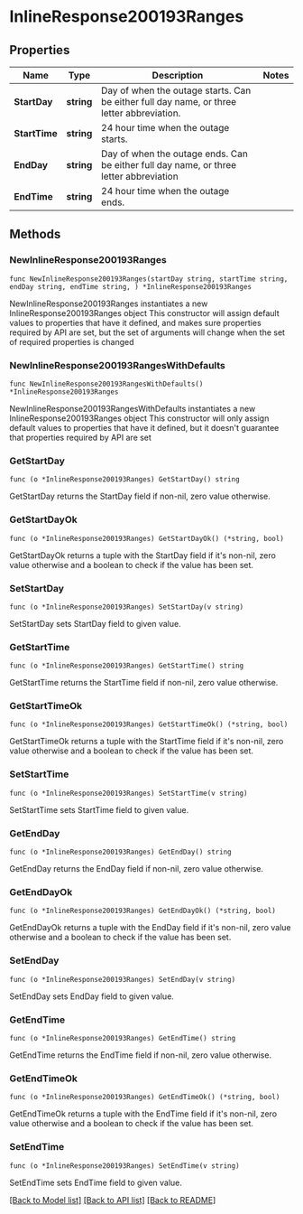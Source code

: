 # InlineResponse200193Ranges

## Properties

Name | Type | Description | Notes
------------ | ------------- | ------------- | -------------
**StartDay** | **string** | Day of when the outage starts. Can be either full day name, or three letter abbreviation. | 
**StartTime** | **string** | 24 hour time when the outage starts. | 
**EndDay** | **string** | Day of when the outage ends. Can be either full day name, or three letter abbreviation | 
**EndTime** | **string** | 24 hour time when the outage ends. | 

## Methods

### NewInlineResponse200193Ranges

`func NewInlineResponse200193Ranges(startDay string, startTime string, endDay string, endTime string, ) *InlineResponse200193Ranges`

NewInlineResponse200193Ranges instantiates a new InlineResponse200193Ranges object
This constructor will assign default values to properties that have it defined,
and makes sure properties required by API are set, but the set of arguments
will change when the set of required properties is changed

### NewInlineResponse200193RangesWithDefaults

`func NewInlineResponse200193RangesWithDefaults() *InlineResponse200193Ranges`

NewInlineResponse200193RangesWithDefaults instantiates a new InlineResponse200193Ranges object
This constructor will only assign default values to properties that have it defined,
but it doesn't guarantee that properties required by API are set

### GetStartDay

`func (o *InlineResponse200193Ranges) GetStartDay() string`

GetStartDay returns the StartDay field if non-nil, zero value otherwise.

### GetStartDayOk

`func (o *InlineResponse200193Ranges) GetStartDayOk() (*string, bool)`

GetStartDayOk returns a tuple with the StartDay field if it's non-nil, zero value otherwise
and a boolean to check if the value has been set.

### SetStartDay

`func (o *InlineResponse200193Ranges) SetStartDay(v string)`

SetStartDay sets StartDay field to given value.


### GetStartTime

`func (o *InlineResponse200193Ranges) GetStartTime() string`

GetStartTime returns the StartTime field if non-nil, zero value otherwise.

### GetStartTimeOk

`func (o *InlineResponse200193Ranges) GetStartTimeOk() (*string, bool)`

GetStartTimeOk returns a tuple with the StartTime field if it's non-nil, zero value otherwise
and a boolean to check if the value has been set.

### SetStartTime

`func (o *InlineResponse200193Ranges) SetStartTime(v string)`

SetStartTime sets StartTime field to given value.


### GetEndDay

`func (o *InlineResponse200193Ranges) GetEndDay() string`

GetEndDay returns the EndDay field if non-nil, zero value otherwise.

### GetEndDayOk

`func (o *InlineResponse200193Ranges) GetEndDayOk() (*string, bool)`

GetEndDayOk returns a tuple with the EndDay field if it's non-nil, zero value otherwise
and a boolean to check if the value has been set.

### SetEndDay

`func (o *InlineResponse200193Ranges) SetEndDay(v string)`

SetEndDay sets EndDay field to given value.


### GetEndTime

`func (o *InlineResponse200193Ranges) GetEndTime() string`

GetEndTime returns the EndTime field if non-nil, zero value otherwise.

### GetEndTimeOk

`func (o *InlineResponse200193Ranges) GetEndTimeOk() (*string, bool)`

GetEndTimeOk returns a tuple with the EndTime field if it's non-nil, zero value otherwise
and a boolean to check if the value has been set.

### SetEndTime

`func (o *InlineResponse200193Ranges) SetEndTime(v string)`

SetEndTime sets EndTime field to given value.



[[Back to Model list]](../README.md#documentation-for-models) [[Back to API list]](../README.md#documentation-for-api-endpoints) [[Back to README]](../README.md)


